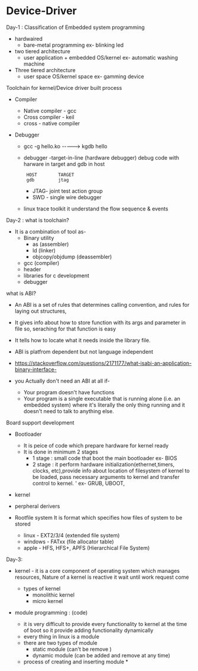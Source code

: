 # Device-Driver
Day-1 : 
Classification of Embedded system programming
 * hardwaired 
   * bare-metal programming
     ex- blinking led
 * two tiered architecture
   * user application + embedded OS/kernel
     ex- automatic washing machine
 * Three tiered architecture
   *   user space
      OS/kernel space
      ex- gamming device

Toolchain for kernel/Device driver built process
  * Compiler
    * Native compiler - gcc
    * Cross compiler  - keil
    * cross - native compiler
    
  * Debugger
    * gcc -g hello.ko -----> kgdb hello
    * debugger -target-in-line  (hardware debugger)
      debug code with harware in target and gdb in host
      
           HOST        TARGET
           gdb         jtag 
           
      * JTAG- joint test action group
      * SWD - single wire debugger
    * linux trace toolkit
      it understand the flow sequence & events
      
      
Day-2 :
what is toolchain?
* It is a combination of tool as-
  * Binary utility
     * as (assembler)
     * ld (linker)
     * objcopy/objdump (deassembler)
  * gcc (compiler)
  * header
  * libraries for c development
  * debugger

what is ABI?

 * An ABI is a set of rules that determines calling convention, and rules for laying out structures,
 * It gives info about how to store function with its args and parameter in file so, seraching for that function is easy 
 * It tells how to locate what it needs inside the library file.
 * ABI is platfrom dependent but not language independent
 * https://stackoverflow.com/questions/2171177/what-isabi-an-application-binary-interface-

 * you Actually don't need an ABI at all if-
   * Your program doesn't have functions
   * Your program is a single executable that is running alone (i.e. an embedded system) 
     where it's literally the only thing running and it doesn't need to talk to anything else.

Board support development
 * Bootloader
   * It is peice of code which prepare hardware for kernel ready
   * It is done in minimum 2 stages
     * 1 stage : small code that boot the main bootloader 
              ex- BIOS
     * 2 stage : it perform hardware initialization(ethernet,timers, clocks, etc),provide info about location of filesystem of kernel to be loaded, pass necessary arguments to                   kernel and transfer control to kernel. '
              ex- GRUB, UBOOT,
 * kernel
 
 * perpheral derivers
 
 * Rootfile system
   It is format which specifies how files of system to be stored
    * linux   - EXT2/3/4        (extended file system)
    * windows - FATxx           (file allocator table)
    * apple   - HFS, HFS+, APFS (Hierarchical File System) 

Day-3:
* kernel - it is a core component of operating system which manages resources, Nature of a kernel is reactive it wait until work request come
  * types of kernel
    * monolithic kernel
    * micro kernel

* module programming : (code)
  * it is very difficult to provide every functionality to kernel at the time of boot so it provide adding functionality dynamically
  * every thing in linux is a module 
  * there are two types of module
    * static module  (can't be remove )
    * dynamic module (can be added and remove at any time)
  * process of creating and inserting module
    * 
  
